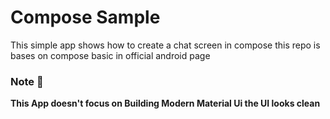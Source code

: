 # Compose Sample
This simple app shows how to create a chat screen in compose this repo is bases on compose basic in official android page

### Note 👀

**This App doesn't focus on Building Modern Material Ui the UI looks clean**